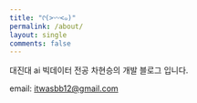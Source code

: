 ```yaml
---
title: "ᡣ(>〰<๑)"
permalink: /about/
layout: single
comments: false
---
```


대진대 ai 빅데이터 전공 차현승의 개발 블로그 입니다.

 email: itwasbb12@gmail.com

